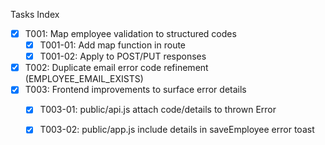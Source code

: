Tasks Index

- [x] T001: Map employee validation to structured codes
  - [x] T001-01: Add map function in route
  - [x] T001-02: Apply to POST/PUT responses
- [x] T002: Duplicate email error code refinement (EMPLOYEE_EMAIL_EXISTS)
- [x] T003: Frontend improvements to surface error details
  - [x] T003-01: public/api.js attach code/details to thrown Error
  - [x] T003-02: public/app.js include details in saveEmployee error toast

